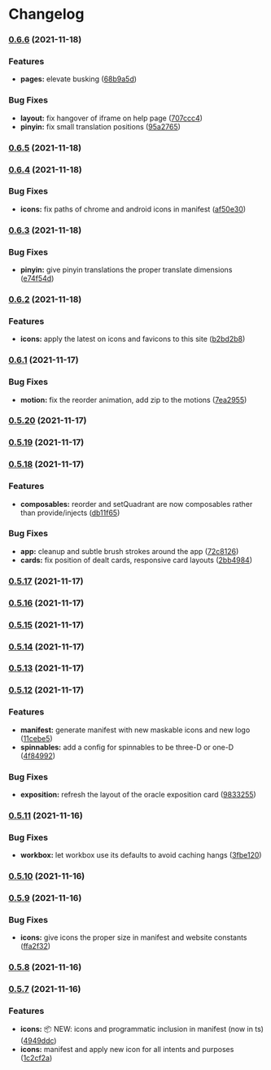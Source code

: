 # Changelog
### [0.6.6](https://github.com/krry/nameless.quest/compare/v0.6.5...v0.6.6) (2021-11-18)


### Features

* **pages:** elevate busking ([68b9a5d](https://github.com/krry/nameless.quest/commit/68b9a5de7db4506c054b837a49e7d19ffe9a9db9))


### Bug Fixes

* **layout:** fix hangover of iframe on help page ([707ccc4](https://github.com/krry/nameless.quest/commit/707ccc41d8ab8f6befb7630283a28fc70d8c6791))
* **pinyin:** fix small translation positions ([95a2765](https://github.com/krry/nameless.quest/commit/95a27656c0ec4d890b26286a52e391551a3b98f2))

### [0.6.5](https://github.com/krry/nameless.quest/compare/v0.6.4...v0.6.5) (2021-11-18)

### [0.6.4](https://github.com/krry/nameless.quest/compare/v0.6.3...v0.6.4) (2021-11-18)

### Bug Fixes

- **icons:** fix paths of chrome and android icons in manifest ([af50e30](https://github.com/krry/nameless.quest/commit/af50e30cfe7d7e402cab51a7b08255da1af695f6))

### [0.6.3](https://github.com/krry/nameless.quest/compare/v0.6.2...v0.6.3) (2021-11-18)

### Bug Fixes

- **pinyin:** give pinyin translations the proper translate dimensions ([e74f54d](https://github.com/krry/nameless.quest/commit/e74f54d8aef806c69863174d4d1d33209447ba86))

### [0.6.2](https://github.com/krry/nameless.quest/compare/v0.6.1...v0.6.2) (2021-11-18)

### Features

- **icons:** apply the latest on icons and favicons to this site ([b2bd2b8](https://github.com/krry/nameless.quest/commit/b2bd2b85361cd40222c94fed0f907b0dc5099e90))

### [0.6.1](https://github.com/krry/nameless.quest/compare/v0.5.20...v0.6.1) (2021-11-17)

### Bug Fixes

- **motion:** fix the reorder animation, add zip to the motions ([7ea2955](https://github.com/krry/nameless.quest/commit/7ea29556436b37dc373608233d7bf64ebcae50cd))

### [0.5.20](https://github.com/krry/nameless.quest/compare/v0.5.19...v0.5.20) (2021-11-17)

### [0.5.19](https://github.com/krry/nameless.quest/compare/v0.5.18...v0.5.19) (2021-11-17)

### [0.5.18](https://github.com/krry/nameless.quest/compare/v0.5.17...v0.5.18) (2021-11-17)

### Features

- **composables:** reorder and setQuadrant are now composables rather than provide/injects ([db11f65](https://github.com/krry/nameless.quest/commit/db11f657153ec310758e39e505475ec7be25840b))

### Bug Fixes

- **app:** cleanup and subtle brush strokes around the app ([72c8126](https://github.com/krry/nameless.quest/commit/72c8126c2246888098d85ea956e39a6ee827973f))
- **cards:** fix position of dealt cards, responsive card layouts ([2bb4984](https://github.com/krry/nameless.quest/commit/2bb49846682be7752948e88894ad73fa4ba10783))

### [0.5.17](https://github.com/krry/nameless.quest/compare/v0.5.16...v0.5.17) (2021-11-17)

### [0.5.16](https://github.com/krry/nameless.quest/compare/v0.5.15...v0.5.16) (2021-11-17)

### [0.5.15](https://github.com/krry/nameless.quest/compare/v0.5.14...v0.5.15) (2021-11-17)

### [0.5.14](https://github.com/krry/nameless.quest/compare/v0.5.13...v0.5.14) (2021-11-17)

### [0.5.13](https://github.com/krry/nameless.quest/compare/v0.5.12...v0.5.13) (2021-11-17)

### [0.5.12](https://github.com/krry/nameless.quest/compare/v0.5.11...v0.5.12) (2021-11-17)

### Features

- **manifest:** generate manifest with new maskable icons and new logo ([11cebe5](https://github.com/krry/nameless.quest/commit/11cebe576159b2f12573e99cb9b2af10a7e024ee))
- **spinnables:** add a config for spinnables to be three-D or one-D ([4f84992](https://github.com/krry/nameless.quest/commit/4f84992597a37911e2d6700e6ebeab90197609cb))

### Bug Fixes

- **exposition:** refresh the layout of the oracle exposition card ([9833255](https://github.com/krry/nameless.quest/commit/98332556b9784d3fd94d331a0591772d6f7ee714))

### [0.5.11](https://github.com/krry/nameless.quest/compare/v0.5.10...v0.5.11) (2021-11-16)

### Bug Fixes

- **workbox:** let workbox use its defaults to avoid caching hangs ([3fbe120](https://github.com/krry/nameless.quest/commit/3fbe120867f1f2faafa34c0e789b89a566702e51))

### [0.5.10](https://github.com/krry/nameless.quest/compare/v0.5.9...v0.5.10) (2021-11-16)

### [0.5.9](https://github.com/krry/nameless.quest/compare/v0.5.7...v0.5.9) (2021-11-16)

### Bug Fixes

- **icons:** give icons the proper size in manifest and website constants ([ffa2f32](https://github.com/krry/nameless.quest/commit/ffa2f3212ba28fa1b19f912c50ff6c1b9fef26e3))

### [0.5.8](https://github.com/krry/nameless.quest/compare/v0.5.7...v0.5.8) (2021-11-16)

### [0.5.7](https://github.com/krry/nameless.quest/compare/v0.5.6...v0.5.7) (2021-11-16)

### Features

- **icons:** 📦 NEW: icons and programmatic inclusion in manifest (now in ts) ([4949ddc](https://github.com/krry/nameless.quest/commit/4949ddc1ee142e1d5fe94ece3f7c47224a68fa16))
- **icons:** manifest and apply new icon for all intents and purposes ([1c2cf2a](https://github.com/krry/nameless.quest/commit/1c2cf2a6f69abc101327ea3714860815f8817aab))
